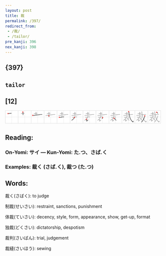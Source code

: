 ```yaml
---
layout: post
title: 裁
permalink: /397/
redirect_from:
 - /裁/
 - /tailor/
pre_kanji: 396
nex_kanji: 398
---
```


## {397}

## `tailor`

## [12]

<div class="stroke"><img src="../images/E8A381.png" /></div>

## Reading:

### On-Yomi: サイ &mdash; Kun-Yomi: た.つ、さば.く

### Examples: 裁く (さば.く), 裁つ (た.つ)

## Words:

裁く(さばく): to judge

制裁(せいさい): restraint, sanctions, punishment

体裁(ていさい): decency, style, form, appearance, show, get-up, format

独裁(どくさい): dictatorship, despotism

裁判(さいばん): trial, judgement

裁縫(さいほう): sewing
